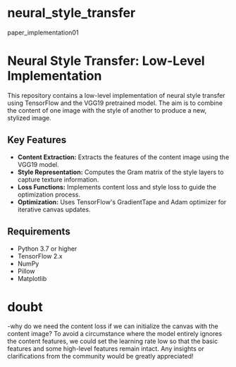 # neural_style_transfer
paper_implementation01
# Neural Style Transfer: Low-Level Implementation

This repository contains a low-level implementation of neural style transfer using TensorFlow and the VGG19 pretrained model. The aim is to combine the content of one image with the style of another to produce a new, stylized image.

## Key Features
- **Content Extraction:** Extracts the features of the content image using the VGG19 model.
- **Style Representation:** Computes the Gram matrix of the style layers to capture texture information.
- **Loss Functions:** Implements content loss and style loss to guide the optimization process.
- **Optimization:** Uses TensorFlow's GradientTape and Adam optimizer for iterative canvas updates.

## Requirements
- Python 3.7 or higher
- TensorFlow 2.x
- NumPy
- Pillow
- Matplotlib

# doubt
-why do we need the content loss if we can initialize the canvas with the content image? To avoid a circumstance where the model entirely ignores the content features, we could set the learning rate low so that the basic features and some high-level features remain intact. Any insights or clarifications from the community would be greatly appreciated!


